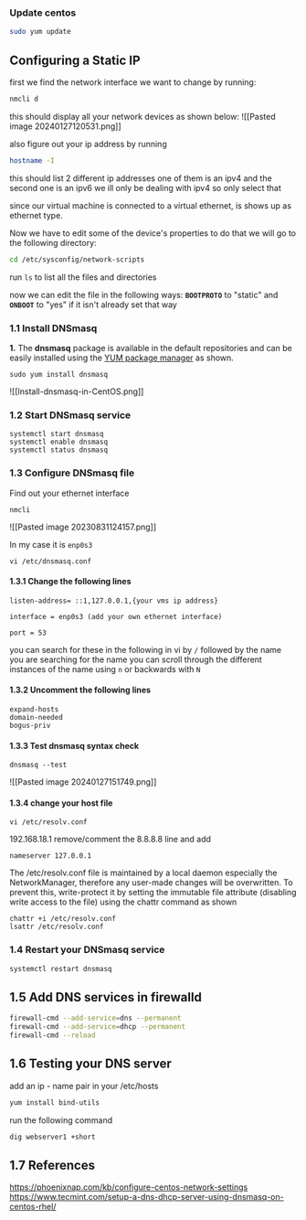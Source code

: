 
### Update centos

```bash 
sudo yum update
```

## Configuring a Static IP 
first we find the network interface we want to change by running:
```bash 
nmcli d
```

this should display all your network devices as shown below:
![[Pasted image 20240127120531.png]]

also figure out your ip address by running
```bash 
hostname -I
```

this should list 2 different ip addresses 
one of them is an ipv4 and the second one is an ipv6
we ill only be dealing with ipv4 so only select that 

since our virtual machine is connected to a virtual ethernet, is shows up as ethernet type. 

Now we have to edit some of the device's properties to do that we will go to the following directory:

```bash 
cd /etc/sysconfig/network-scripts

```
run `ls` to list all the files and directories 

now we can edit the file in the following ways:
**`BOOTPROTO`** to "static" and **`ONBOOT`** to "yes" if it isn't already set that way

 
### 1.1 Install DNSmasq

**1.** The **dnsmasq** package is available in the default repositories and can be easily installed using the [YUM package manager](https://www.tecmint.com/20-linux-yum-yellowdog-updater-modified-commands-for-package-mangement/) as shown.

```shell
sudo yum install dnsmasq
``` 

![[Install-dnsmasq-in-CentOS.png]]

### 1.2 Start DNSmasq service

```shell
systemctl start dnsmasq
systemctl enable dnsmasq
systemctl status dnsmasq
```


### 1.3 Configure DNSmasq file


Find out your ethernet interface 
```shell 
nmcli
```


![[Pasted image 20230831124157.png]]

In my case it is ```enp0s3```

```shell
vi /etc/dnsmasq.conf
```

#### 1.3.1 Change the following lines 

```
listen-address= ::1,127.0.0.1,{your vms ip address}

interface = enp0s3 (add your own ethernet interface)

port = 53
```

you can search for these in the following in vi by 
`/` followed by the name you are searching for the name 
you can scroll through the different instances of the name using `n` or backwards with `N`



#### 1.3.2 Uncomment the following lines 
```
expand-hosts
domain-needed 
bogus-priv
```

#### 1.3.3 Test dnsmasq syntax check 
```shell
dnsmasq --test
```
![[Pasted image 20240127151749.png]]

#### 1.3.4 change your host file 

```
vi /etc/resolv.conf
```
192.168.18.1
remove/comment the 8.8.8.8 line and add

```
nameserver 127.0.0.1
```


The /etc/resolv.conf file is maintained by a local daemon especially the NetworkManager, therefore any user-made changes will be overwritten. To prevent this, write-protect it by setting the immutable file attribute (disabling write access to the file) using the chattr command as shown

```shell 
chattr +i /etc/resolv.conf
lsattr /etc/resolv.conf
```

### 1.4 Restart your DNSmasq service 
```bash
systemctl restart dnsmasq
```


## 1.5 Add DNS services in firewalld

 ```bash 
 firewall-cmd --add-service=dns --permanent
 firewall-cmd --add-service=dhcp --permanent
 firewall-cmd --reload
```


## 1.6 Testing your DNS server  

add an ip - name pair in your /etc/hosts

```bash 
yum install bind-utils
```

run the following command 

```bash 
dig webserver1 +short 
```

## 1.7 References
https://phoenixnap.com/kb/configure-centos-network-settings
https://www.tecmint.com/setup-a-dns-dhcp-server-using-dnsmasq-on-centos-rhel/

